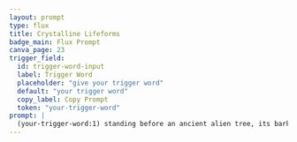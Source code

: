 ```yaml
---
layout: prompt
type: flux
title: Crystalline Lifeforms
badge_main: Flux Prompt
canva_page: 23
trigger_field:
  id: trigger-word-input
  label: Trigger Word
  placeholder: "give your trigger word"
  default: "your trigger word"
  copy_label: Copy Prompt
  token: "your-trigger-word"
prompt: |
  (your-trigger-word:1) standing before an ancient alien tree, its bark etched with glowing violet circuitry. In a snug dark blue t-shirt, he gazes up with an amazed expression as the tree projects a cascade of floating holograms in magenta and teal that illuminate his face in wonder.
---
```

